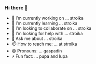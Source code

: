 ### Hi there 👋


<!-- **maximums/maximums** is a ✨ _special_ ✨ repository because its `README.md` (this file) appears on your GitHub profile.

Here are some ideas to get you started:
 -->
- 🔭 I’m currently working on ... stroika
- 🌱 I’m currently learning ... stroika
- 👯 I’m looking to collaborate on ... stroika
- 🤔 I’m looking for help with ... stroika
- 💬 Ask me about ... stroika
- 📫 How to reach me: ... at stroika
- 😄 Pronouns: ... gaspadin
- ⚡ Fun fact: ... pupa and lupa

